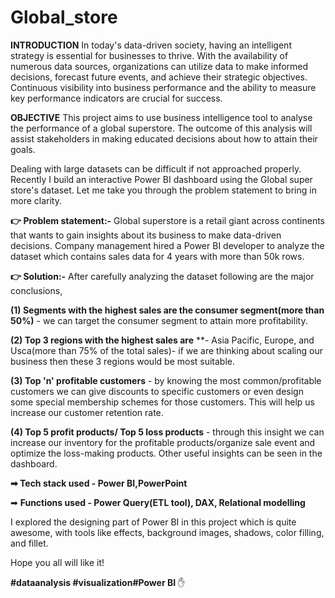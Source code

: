 # Global_store
**INTRODUCTION**
In today's data-driven society, having an intelligent strategy is essential for businesses to thrive. With the availability of numerous data sources, organizations can utilize data to make informed decisions, forecast future events, and achieve their strategic objectives. Continuous visibility into business performance and the ability to measure key performance indicators are crucial for success.

**OBJECTIVE**
This project aims to use business intelligence tool to analyse the performance of a global superstore. The outcome of this analysis will assist stakeholders in making educated decisions about how to attain their goals.



Dealing with large datasets can be difficult if not approached properly. Recently I build an interactive Power BI dashboard using the Global super store's dataset. Let me take you through the problem statement to bring in more clarity.

**👉 Problem statement:-** Global superstore is a retail giant across continents that wants to gain insights about its business to make data-driven decisions. Company management hired a Power BI developer to analyze the dataset which contains sales data for 4 years with more than 50k rows.

**👉 Solution:-** After carefully analyzing the dataset following are the major conclusions,

**(1) Segments with the highest sales are the consumer segment(more than 50%)** - we can target the consumer segment to attain more profitability.

**(2) Top 3 regions with the highest sales are** **- Asia Pacific, Europe, and Usca(more than 75% of the total sales)- if we are thinking about scaling our business then these 3 regions would be most suitable.

**(3) Top 'n' profitable customers** - by knowing the most common/profitable customers we can give discounts to specific customers or even design some special membership schemes for those customers. This will help us increase our customer retention rate.

**(4) Top 5 profit products/ Top 5 loss products** - through this insight we can increase our inventory for the profitable products/organize sale event and optimize the loss-making products.
Other useful insights can be seen in the dashboard.


**➡ Tech stack used - Power BI,PowerPoint**

➡ **Functions used - Power Query(ETL tool), DAX, Relational modelling**


I explored the designing part of Power BI in this project which is quite awesome, with tools like effects, background images, shadows, color filling, and fillet.

Hope you all will like it!

 
 **#dataanalysis #visualization#Power BI** ✋
